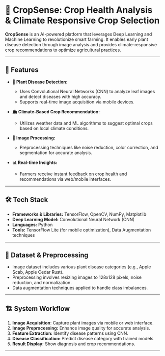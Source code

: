 # 🌾 CropSense: Crop Health Analysis & Climate Responsive Crop Selection

**CropSense** is an AI-powered platform that leverages Deep Learning and Machine Learning to revolutionize smart farming. It enables early plant disease detection through image analysis and provides climate-responsive crop recommendations to optimize agricultural practices.

---

## 🚀 Features

- **🌿 Plant Disease Detection:**  
  - Uses Convolutional Neural Networks (CNN) to analyze leaf images and detect diseases with high accuracy.  
  - Supports real-time image acquisition via mobile devices.  

- **🌦️ Climate-Based Crop Recommendation:**  
  - Utilizes weather data and ML algorithms to suggest optimal crops based on local climate conditions.

- **📸 Image Processing:**  
  - Preprocessing techniques like noise reduction, color correction, and segmentation for accurate analysis.

- **📊 Real-time Insights:**  
  - Farmers receive instant feedback on crop health and recommendations via web/mobile interfaces.

---

## 🛠️ Tech Stack

- **Frameworks & Libraries:** TensorFlow, OpenCV, NumPy, Matplotlib  
- **Deep Learning Model:** Convolutional Neural Network (CNN)  
- **Languages:** Python  
- **Tools:** TensorFlow Lite (for mobile optimization), Data Augmentation techniques  

---

## 📂 Dataset & Preprocessing

- Image dataset includes various plant disease categories (e.g., Apple Scab, Apple Cedar Rust).  
- Preprocessing involves resizing images to 128x128 pixels, noise reduction, and normalization.  
- Data augmentation techniques applied to handle class imbalances.

---

## 🏗️ System Workflow

1. **Image Acquisition:** Capture plant images via mobile or web interface.  
2. **Image Preprocessing:** Enhance image quality for accurate analysis.  
3. **Feature Extraction:** Identify disease patterns using CNN.  
4. **Disease Classification:** Predict disease category with trained models.  
5. **Result Display:** Show diagnosis and crop recommendations.

---


